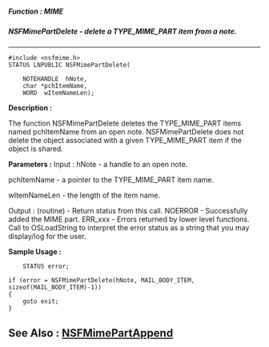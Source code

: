##### Function : MIME
##### NSFMimePartDelete - delete a TYPE_MIME_PART item from a note.
---
```
#include <nsfmime.h>
STATUS LNPUBLIC NSFMimePartDelete(

	NOTEHANDLE  hNote,
	char *pchItemName,
	WORD  wItemNameLen);
```
**Description :**

The function NSFMimePartDelete deletes the TYPE_MIME_PART items named 
pchItemName from an open note.  NSFMimePartDelete does not delete the object 
associated with a given TYPE_MIME_PART item if the object is shared. 


**Parameters :**
Input :
hNote  -  a handle to an open note.

pchItemName  -  a pointer to the TYPE_MIME_PART item name.

wItemNameLen  -  the length of the item name.

Output :
(routine)  -   Return status from this call.
	NOERROR - Successfully added the MIME part.
	ERR_xxx - Errors returned by lower level functions.  Call to OSLoadString to interpret the error status as a string that you may display/log for the user.




**Sample Usage :**
```
    STATUS error;

if (error = NSFMimePartDelete(hNote, MAIL_BODY_ITEM, sizeof(MAIL_BODY_ITEM)-1)) 
{
	goto exit;
}

```
**See Also :**
[NSFMimePartAppend](/domino-c-api-docs/reference/Func/NSFMimePartAppend)
---
